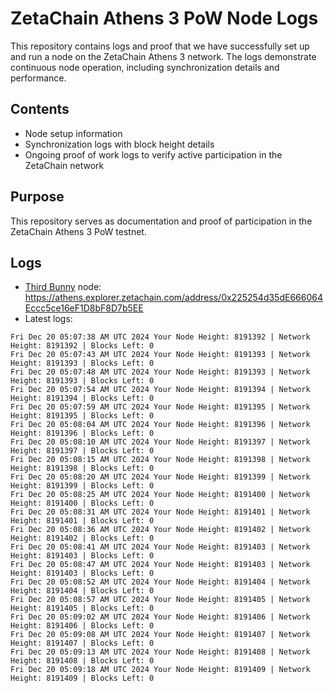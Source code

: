 # ZetaChain Athens 3 PoW Node Logs
This repository contains logs and proof that we have successfully set up and run a node on the ZetaChain Athens 3 network. The logs demonstrate continuous node operation, including synchronization details and performance.

## Contents
- Node setup information
- Synchronization logs with block height details
- Ongoing proof of work logs to verify active participation in the ZetaChain network

## Purpose
This repository serves as documentation and proof of participation in the ZetaChain Athens 3 PoW testnet.

## Logs

- [Third Bunny](https://thirdbunny.xyz/) node: https://athens.explorer.zetachain.com/address/0x225254d35dE666064Eccc5ce16eF1D8bF8D7b5EE
- Latest logs:
```
Fri Dec 20 05:07:38 AM UTC 2024 Your Node Height: 8191392 | Network Height: 8191392 | Blocks Left: 0
Fri Dec 20 05:07:43 AM UTC 2024 Your Node Height: 8191393 | Network Height: 8191393 | Blocks Left: 0
Fri Dec 20 05:07:48 AM UTC 2024 Your Node Height: 8191393 | Network Height: 8191393 | Blocks Left: 0
Fri Dec 20 05:07:54 AM UTC 2024 Your Node Height: 8191394 | Network Height: 8191394 | Blocks Left: 0
Fri Dec 20 05:07:59 AM UTC 2024 Your Node Height: 8191395 | Network Height: 8191395 | Blocks Left: 0
Fri Dec 20 05:08:04 AM UTC 2024 Your Node Height: 8191396 | Network Height: 8191396 | Blocks Left: 0
Fri Dec 20 05:08:10 AM UTC 2024 Your Node Height: 8191397 | Network Height: 8191397 | Blocks Left: 0
Fri Dec 20 05:08:15 AM UTC 2024 Your Node Height: 8191398 | Network Height: 8191398 | Blocks Left: 0
Fri Dec 20 05:08:20 AM UTC 2024 Your Node Height: 8191399 | Network Height: 8191399 | Blocks Left: 0
Fri Dec 20 05:08:25 AM UTC 2024 Your Node Height: 8191400 | Network Height: 8191400 | Blocks Left: 0
Fri Dec 20 05:08:31 AM UTC 2024 Your Node Height: 8191401 | Network Height: 8191401 | Blocks Left: 0
Fri Dec 20 05:08:36 AM UTC 2024 Your Node Height: 8191402 | Network Height: 8191402 | Blocks Left: 0
Fri Dec 20 05:08:41 AM UTC 2024 Your Node Height: 8191403 | Network Height: 8191403 | Blocks Left: 0
Fri Dec 20 05:08:47 AM UTC 2024 Your Node Height: 8191403 | Network Height: 8191403 | Blocks Left: 0
Fri Dec 20 05:08:52 AM UTC 2024 Your Node Height: 8191404 | Network Height: 8191404 | Blocks Left: 0
Fri Dec 20 05:08:57 AM UTC 2024 Your Node Height: 8191405 | Network Height: 8191405 | Blocks Left: 0
Fri Dec 20 05:09:02 AM UTC 2024 Your Node Height: 8191406 | Network Height: 8191406 | Blocks Left: 0
Fri Dec 20 05:09:08 AM UTC 2024 Your Node Height: 8191407 | Network Height: 8191407 | Blocks Left: 0
Fri Dec 20 05:09:13 AM UTC 2024 Your Node Height: 8191408 | Network Height: 8191408 | Blocks Left: 0
Fri Dec 20 05:09:18 AM UTC 2024 Your Node Height: 8191409 | Network Height: 8191409 | Blocks Left: 0
```
